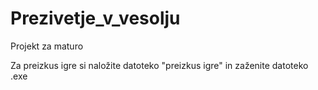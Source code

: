 # Prezivetje_v_vesolju
Projekt za maturo

Za preizkus igre si naložite datoteko "preizkus igre" in zaženite datoteko .exe
